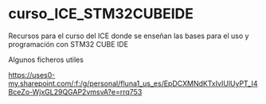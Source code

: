 # curso_ICE_STM32CUBEIDE
Recursos para el curso del ICE donde se enseñan las bases para el uso y programación con STM32 CUBE IDE

Algunos ficheros utiles

https://uses0-my.sharepoint.com/:f:/g/personal/fluna1_us_es/EpDCXMNdKTxIvIUlUyPT_I4BceZo-WjxGL29QGAP2vmsvA?e=rrq753
